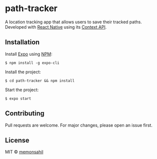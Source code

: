 # path-tracker
A location tracking app that allows users to save their tracked paths. Developed with [React Native](https://reactnative.dev/) using its [Context API](https://reactjs.org/docs/context.html).

## Installation
Install [Expo](https://expo.io/) using [NPM](https://www.npmjs.com/get-npm):
````
$ npm install -g expo-cli
````

Install the project:
````
$ cd path-tracker && npm install
````

Start the project:
````
$ expo start
````

## Contributing
Pull requests are welcome. For major changes, please open an issue first.

## License
MIT &copy; [memonsahil](https://github.com/memonsahil)
